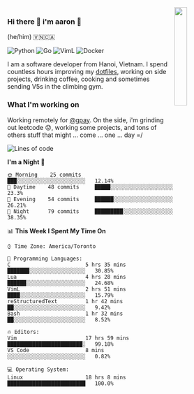 <img src="https://media.giphy.com/media/l1J9LMNeWISnddECA/giphy.gif" align="right" width="24%" />

### Hi there 👋 i'm aaron :wolf:
(he/him) 🇻🇳🇨🇦

<p align="left">
    <img alt="Python" src="https://img.shields.io/badge/-Python-blue?style=flat-square&logo=python&logoColor=white" />
    <img alt="Go" src="https://img.shields.io/badge/-Golang-46a2f1?style=flat-square&logo=go&logoColor=white" />
    <img alt="VimL" src="https://img.shields.io/badge/-VimL-66d124?style=flat-square&logo=vim&logoColor=white" />
    <img alt="Docker" src="https://img.shields.io/badge/-Docker-1bd7de?style=flat-square&logo=docker&logoColor=white" />
</p>

I am a software developer from Hanoi, Vietnam. I spend countless hours improving my [dotfiles](https://github.com/aarnphm/dotfiles), working on side projects, drinking coffee, cooking and sometimes sending V5s in the climbing gym.

### What I'm working on
Working remotely for [@gpay](http://gpay.vn/en/home_en/). On the side, i'm grinding out leetcode :worried:, working some projects, and tons of others stuff that might ... come ... one ... day =/



<!--START_SECTION:waka-->
![Lines of code](https://img.shields.io/badge/From%20Hello%20World%20I%27ve%20Written-3.1%20million%20lines%20of%20code-blue)

**I'm a Night 🦉** 

```text
🌞 Morning    25 commits     ███░░░░░░░░░░░░░░░░░░░░░░   12.14% 
🌆 Daytime    48 commits     █████░░░░░░░░░░░░░░░░░░░░   23.3% 
🌃 Evening    54 commits     ██████░░░░░░░░░░░░░░░░░░░   26.21% 
🌙 Night      79 commits     █████████░░░░░░░░░░░░░░░░   38.35%

```


📊 **This Week I Spent My Time On** 

```text
⌚︎ Time Zone: America/Toronto

💬 Programming Languages: 
C                        5 hrs 35 mins       ███████░░░░░░░░░░░░░░░░░░   30.85% 
Lua                      4 hrs 28 mins       ██████░░░░░░░░░░░░░░░░░░░   24.68% 
VimL                     2 hrs 51 mins       ████░░░░░░░░░░░░░░░░░░░░░   15.79% 
reStructuredText         1 hr 42 mins        ██░░░░░░░░░░░░░░░░░░░░░░░   9.42% 
Bash                     1 hr 32 mins        ██░░░░░░░░░░░░░░░░░░░░░░░   8.52%

🔥 Editors: 
Vim                      17 hrs 59 mins      ████████████████████████░   99.18% 
VS Code                  8 mins              ░░░░░░░░░░░░░░░░░░░░░░░░░   0.82%

💻 Operating System: 
Linux                    18 hrs 8 mins       █████████████████████████   100.0%

```


<!--END_SECTION:waka-->

<!--
**aarnphm/aarnphm** is a ✨ _special_ ✨ repository because its `README.md` (this file) appears on your GitHub profile.

Here are some ideas to get you started:

- 🔭 I’m currently working on ...
- 🌱 I’m currently learning ...
- 👯 I’m looking to collaborate on ...
- 🤔 I’m looking for help with ...
- 💬 Ask me about ...
- 📫 How to reach me: ...
- 😄 Pronouns: ...
- ⚡ Fun fact: ...
-->
